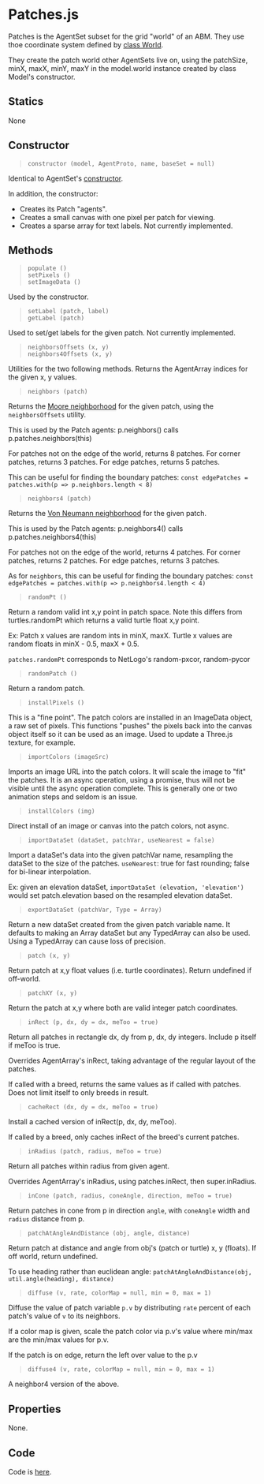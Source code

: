 # Patches.js

Patches is the AgentSet subset for the grid "world" of an ABM. They use thoe coordinate system defined by [class World](World).

They create the patch world other AgentSets live on, using the patchSize, minX, maxX, minY, maxY in the model.world instance created by class Model's constructor.

## Statics

None

## Constructor

> `constructor (model, AgentProto, name, baseSet = null)`

Identical to AgentSet's [constructor](AgentSet?id=constructor).

In addition, the constructor:
* Creates its Patch "agents".
* Creates a small canvas with one pixel per patch for viewing.
* Creates a sparse array for text labels. Not currently implemented.

## Methods

> `populate ()` <br />
> `setPixels ()` <br />
> `setImageData ()`

Used by the constructor.

> `setLabel (patch, label)` <br />
> `getLabel (patch)`

Used to set/get labels for the given patch. Not currently implemented.

> `neighborsOffsets (x, y)` <br />
> `neighbors4Offsets (x, y)`

Utilities for the two following methods. Returns the AgentArray indices for the given x, y values.

> `neighbors (patch)`

Returns the [Moore neighborhood](https://en.wikipedia.org/wiki/Moore_neighborhood) for the given patch, using the `neighborsOffsets` utility.

This is used by the Patch agents: p.neighbors() calls p.patches.neighbors(this)

For patches not on the edge of the world, returns 8 patches. For corner patches, returns 3 patches. For edge patches, returns 5 patches.

This can be useful for finding the boundary patches:
`const edgePatches = patches.with(p => p.neighbors.length < 8)`

> `neighbors4 (patch)`

Returns the [Von Neumann neighborhood](https://en.wikipedia.org/wiki/Von_Neumann_neighborhood) for the given patch.

This is used by the Patch agents: p.neighbors4() calls p.patches.neighbors4(this)

For patches not on the edge of the world, returns 4 patches. For corner patches, returns 2 patches. For edge patches, returns 3 patches.

As for `neighbors`, this can be useful for finding the boundary patches:
`const edgePatches = patches.with(p => p.neighbors4.length < 4)`

> `randomPt ()`

Return a random valid int x,y point in patch space. Note this differs from turtles.randomPt which returns a valid turtle float x,y point.

Ex: Patch x values are random ints in minX, maxX. Turtle x values are random floats in minX - 0.5, maxX + 0.5.

`patches.randomPt` corresponds to NetLogo's random-pxcor, random-pycor

> `randomPatch ()`

Return a random patch.

> `installPixels ()`

This is a "fine point". The patch colors are installed in an ImageData object, a raw set of pixels. This functions "pushes" the pixels back into the canvas object itself so it can be used as an image. Used to update a Three.js texture, for example.

> `importColors (imageSrc)`

Imports an image URL into the patch colors. It will scale the image to "fit" the patches. It is an async operation, using a promise, thus will not be visible until the async operation complete. This is generally one or two animation steps and seldom is an issue.

> `installColors (img)`

Direct install of an image or canvas into the patch colors, not async.

> `importDataSet (dataSet, patchVar, useNearest = false)`

Import a dataSet's data into the given patchVar name, resampling the dataSet to the size of the patches. `useNearest`: true for fast rounding; false for bi-linear interpolation.

Ex: given an elevation dataSet, `importDataSet (elevation, 'elevation')` would set patch.elevation based on the resampled elevation dataSet.

> `exportDataSet (patchVar, Type = Array)`

Return a new dataSet created from the given patch variable name. It defaults to making an Array dataSet but any TypedArray can also be used. Using a TypedArray can cause loss of precision.

> `patch (x, y)`

Return patch at x,y float values (i.e. turtle coordinates). Return undefined if off-world.

> `patchXY (x, y)`

Return the patch at x,y where both are valid integer patch coordinates.

> `inRect (p, dx, dy = dx, meToo = true)`

Return all patches in rectangle dx, dy from p, dx, dy integers. Include p itself if meToo is true.

Overrides AgentArray's inRect, taking advantage of the regular layout of the patches.

If called with a breed, returns the same values as if called with patches. Does not limit itself to only breeds in result.

> `cacheRect (dx, dy = dx, meToo = true)`

Install a cached version of inRect(p, dx, dy, meToo).

If called by a breed, only caches inRect of the breed's current patches.

> `inRadius (patch, radius, meToo = true)`

Return all patches within radius from given agent.

Overrides AgentArray's inRadius, using patches.inRect, then super.inRadius.

> `inCone (patch, radius, coneAngle, direction, meToo = true)`

Return patches in cone from p in direction `angle`, with `coneAngle` width and `radius` distance from p.

> `patchAtAngleAndDistance (obj, angle, distance)`

Return patch at distance and angle from obj's (patch or turtle) x, y (floats). If off world, return undefined.

To use heading rather than euclidean angle: `patchAtAngleAndDistance(obj, util.angle(heading), distance)`

> `diffuse (v, rate, colorMap = null, min = 0, max = 1)`

Diffuse the value of patch variable `p.v` by distributing `rate` percent of each patch's value of `v` to its neighbors.

If a color map is given, scale the patch color via p.v's value where min/max are the min/max values for p.v.

If the patch is on edge, return the left over value to the p.v

> `diffuse4 (v, rate, colorMap = null, min = 0, max = 1)`

A neighbor4 version of the above.

## Properties

None.

## Code

Code is [here](https://github.com/backspaces/asx/blob/master/src/Patches.js).

